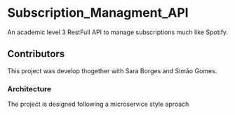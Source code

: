 # Subscription_Managment_API
An academic level 3 RestFull API to manage subscriptions much like Spotify.

## Contributors
This project was develop thogether with Sara Borges and Simão Gomes.

### Architecture
The project is designed following a microservice style aproach 

